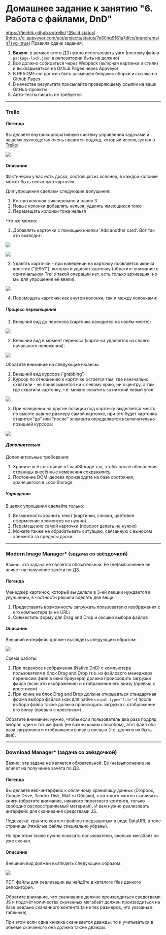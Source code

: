 # Домашнее задание к занятию "6. Работа с файлами, DnD"
https://finchik.github.io/trello/
[![Build status] (https://ci.appveyor.com/api/projects/status/7o80nq9161a7dfcx/branch/main?svg=true)](https://ci.appveyor.com/project/finchik/trello)
Правила сдачи задания:

1. **Важно**: в рамках этого ДЗ нужно использовать yarn (поэтому файла `package-lock.json` в репозитории быть не должно)
2. Всё должно собираться через Webpack (включая картинки и стили) и выкладываться на Github Pages через Appveyor
3. В README.md должен быть размещён бейджик сборки и ссылка на Github Pages
4. В качестве результата присылайте проверяющему ссылки на ваши GitHub-проекты
5. Авто-тесты писать не требуется

---

### Trello

#### Легенда

Вы делаете внутрикорпоративную систему управления задачами и вашему руководству очень нравится подход, который используется в [Trello](https://trello.com):

![](./pic/trello.png)


#### Описание

Фактически у вас есть доска, состоящая из колонок, в каждой колонке может быть несколько карточек.

Для упрощения сделаем следующие допущения:
1. Кол-во колонок фиксировано и равно 3
1. Новые колонки добавлять нельзя, удалять имеющиеся тоже
3. Перемещать колонки тоже нельзя

Что же можно:
1. Добавлять карточки с помощью кнопки 'Add another card'. Вот так это выглядит:

![](./pic/trello-2.png)

![](./pic/trello-3.png)


2. Удалять карточки - при наведении на карточку появляется иконка крестик ("\E951"), которая и удаляет карточку (обратите внимание в оригинальном Trello такой операции нет, есть только архивация, но мы для упрощения её ввели):

![](./pic/trello-4.png)

 
4. Перемещать карточки как внутри колонки, так и между колонками:

##### Процесс перемещения

1. Внешний вид до переноса (карточка находится на своём месте):

![](./pic/trello-5.png)

2. Внешний вид в момент переноса (карточка удаляется из своего начального положения):

![](./pic/trello-6.png)

Обратите внимание на следующие нюансы:
1. Внешний вид курсора ('grabbing')
2. Курсор по отношению к карточке остаётся там, где изначально схватили - не привязывается ни к левому краю, ни к центру, а там, где схватили карточку, т.е. можно схватить за нижний левый угол:

![](./pic/trello-7.png)

3. При наведении на другие позиции под карточку выделяется место по высоте равное размеру самой карточке, при это будет карточка ставится "до" или "после" элемента определяется исключительно позицией курсора:

![](./pic/trello-8.png)

##### Дополнительно

Дополнительные требования:
1. Храните всё состояние в LocalStorage так, чтобы после обновления страницы внесённые изменения сохранялись
1. Постоение DOM-дерева производите на базе состояния, хранящегося в LocalStorage

##### Упрощения

В целях упрощения сделайте только:
1. Возможность хранить текст (картинки, списки, цветовое оформление элементов не нужно)
2. Перемещение самой карточки (поворот делать не нужно)
3. Можете также не обрабатывать ситуацию, связанную с выносом элемента за пределы доски

---

### Modern Image Manager* (задача со звёздочкой)

Важно: эта задача не является обязательной. Её (не)выполнение не влияет на получение зачёта по ДЗ.

#### Легенда

Менеджер картинок, который вы делали в 3-ей лекции нуждается в улучшении, в частности решили сделать две вещи:
1. Предоставить возможность загружать пользователю изображения с его компьютера (а не URL)
1. Совместить форму для Drag and Drop и окошко выбора файлов

#### Описание

Внешний интерфейс должен выглядеть следующим образом:

![](./pic/image.png)

Схема работы:
1. При переносе изображения (Native DnD) с компьютера пользователя в блок Drag and Drop (т.е. из файлового менеджера переносим файл в окно браузера) должна происходить загрузка файла (если это изображение) и отображение его внизу (превью с крестиком)
1. При клике на блок Drag and Drop должна открываться стандартная форма выбора файлов (как для native `<input type="file">`) после выбора файла также должна происходить загрузка с отображение его внизу (превью с крестиком)

Обратите внимание: нужно, чтобы если пользователь два раза подряд выбрал один и тот же файл (не важно каким способом), этот файл оба раза загрузился и отображался внизу в превью (т.е. должно их быть два).

---

### Download Manager* (задача со звёздочкой)
                
Важно: эта задача не является обязательной. Её (не)выполнение не влияет на получение зачёта по ДЗ.

#### Легенда

Вы делаете веб-интерфейс к облачному хранилищу данных (Dropbox, Google Drive, Yandex Disk, Mail.ru Облако), с которого можно скачивать книги (обратите внимание, никакого пиратского контента, только свободно распространяемый материал). И вам нужно реализовать интерфейс для скачивания средствами JS.

Подсказка: храните контент файлов предзашитым в виде DataURL в теле страницы (тяжёлые файлы специально убраны).

Но при этом также нужно показать пользователю, сколько мегабайт он уже скачал.

#### Описание

Внешний вид должен выглядеть следующим образом:

![](./pic/download.png)

PDF-файлы для реализации вы найдёте в каталоге files данного репозитория.

Обратите внимание, что скачивание должно производиться средствами JS и подсчёт количества скачанных мегабайт должен производиться на базе реально скачанного контента (а не тех размеров, что указаны в табличке).

При этом если одна книжка скачивается дважды, то и учитываться в обьёме скачанного она должна также дважды.
